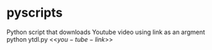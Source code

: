 # pyscripts
Python script that downloads Youtube video using link as an argment
python ytdl.py <<$you-tube-link$>>
